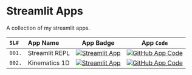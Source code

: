 # Streamlit Apps

A collection of my streamlit apps.

| `SL#` | App Name | App Badge | App **`Code`** |
|:---|:---|:---:|:---:|
| `001.` | Streamlit REPL | [![Streamlit App](https://static.streamlit.io/badges/streamlit_badge_black_white.svg)][#streamlit-repl-app] | [![GitHub App Code](https://img.shields.io/static/v1?logo=github&style=flat&color=blue&label=code&message=streamlit-repl%20⭐)][#code-streamlit-repl-app] |
| `002.` | Kinematics 1D | [![Streamlit App](https://static.streamlit.io/badges/streamlit_badge_black_white.svg)][#streamlit-kinematics1d-app] | [![GitHub App Code](https://img.shields.io/static/v1?logo=github&style=flat&color=blue&label=code&message=streamlit-kinematics1D%20⭐)][#code-kinematics1d-app] |

<!--- Define Links: Begin --->
[#streamlit-repl-app]: https://share.streamlit.io/sugatoray/streamlit_apps/master/apps/streamlit_repl/app.py
[#code-streamlit-repl-app]: https://github.com/sugatoray/streamlit_apps/blob/master/apps/streamlit_repl/app.py

[#streamlit-kinematics1d-app]: https://share.streamlit.io/sugatoray/streamlit_apps/master/apps/kinematics1d/app.py
[#code-kinematics1d-app]: https://github.com/sugatoray/streamlit_apps/blob/master/apps/kinematics1d/app.py
<!--- Define Links: End --->
